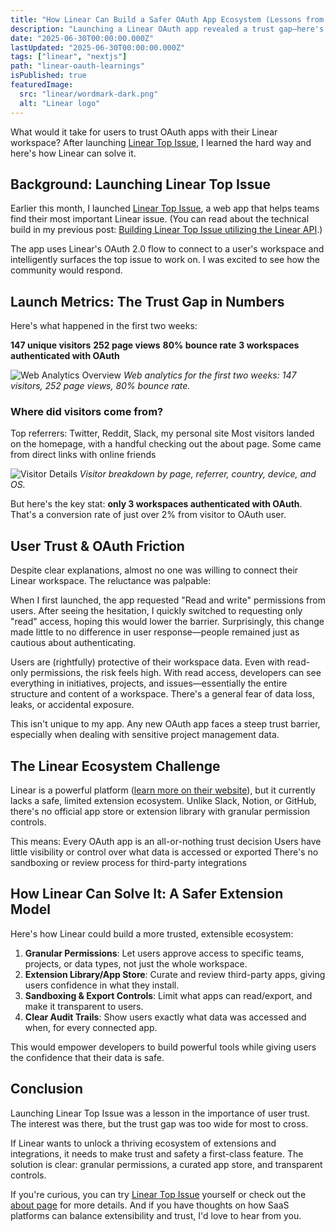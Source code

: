 ```yaml
---
title: "How Linear Can Build a Safer OAuth App Ecosystem (Lessons from Launching Linear Top Issue)"
description: "Launching a Linear OAuth app revealed a trust gap—here's what the data shows, and how Linear can solve it with a safer, more extensible app ecosystem."
date: "2025-06-30T00:00:00.000Z"
lastUpdated: "2025-06-30T00:00:00.000Z"
tags: ["linear", "nextjs"]
path: "linear-oauth-learnings"
isPublished: true
featuredImage:
  src: "linear/wordmark-dark.png"
  alt: "Linear logo"
---
```


What would it take for users to trust OAuth apps with their Linear workspace? After launching [Linear Top Issue](https://www.linear-top-issue.app), I learned the hard way and here's how Linear can solve it.

## Background: Launching Linear Top Issue

Earlier this month, I launched [Linear Top Issue](https://www.linear-top-issue.app), a web app that helps teams find their most important Linear issue. (You can read about the technical build in my previous post: [Building Linear Top Issue utilizing the Linear API](/linear-top-issue-app/).)

The app uses Linear's OAuth 2.0 flow to connect to a user's workspace and intelligently surfaces the top issue to work on. I was excited to see how the community would respond.

## Launch Metrics: The Trust Gap in Numbers

Here's what happened in the first two weeks:

**147 unique visitors**
**252 page views**
**80% bounce rate**
**3 workspaces authenticated with OAuth**

![Web Analytics Overview](/images/linear-top-issue-analytics-1.jpg)
_Web analytics for the first two weeks: 147 visitors, 252 page views, 80% bounce rate._

### Where did visitors come from?

Top referrers: Twitter, Reddit, Slack, my personal site
Most visitors landed on the homepage, with a handful checking out the about page. Some came from direct links with online friends

![Visitor Details](/images/linear-top-issue-analytics-2.jpg)
_Visitor breakdown by page, referrer, country, device, and OS._

But here's the key stat: **only 3 workspaces authenticated with OAuth**. That's a conversion rate of just over 2% from visitor to OAuth user.

## User Trust & OAuth Friction

Despite clear explanations, almost no one was willing to connect their Linear workspace. The reluctance was palpable:

When I first launched, the app requested "Read and write" permissions from users. After seeing the hesitation, I quickly switched to requesting only "read" access, hoping this would lower the barrier. Surprisingly, this change made little to no difference in user response—people remained just as cautious about authenticating.

Users are (rightfully) protective of their workspace data. Even with read-only permissions, the risk feels high. With read access, developers can see everything in initiatives, projects, and issues—essentially the entire structure and content of a workspace. There's a general fear of data loss, leaks, or accidental exposure.

This isn't unique to my app. Any new OAuth app faces a steep trust barrier, especially when dealing with sensitive project management data.

## The Linear Ecosystem Challenge

Linear is a powerful platform ([learn more on their website](https://www.linear.app)), but it currently lacks a safe, limited extension ecosystem. Unlike Slack, Notion, or GitHub, there's no official app store or extension library with granular permission controls.

This means:
Every OAuth app is an all-or-nothing trust decision
Users have little visibility or control over what data is accessed or exported
There's no sandboxing or review process for third-party integrations

## How Linear Can Solve It: A Safer Extension Model

Here's how Linear could build a more trusted, extensible ecosystem:

1. **Granular Permissions**: Let users approve access to specific teams, projects, or data types, not just the whole workspace.
2. **Extension Library/App Store**: Curate and review third-party apps, giving users confidence in what they install.
3. **Sandboxing & Export Controls**: Limit what apps can read/export, and make it transparent to users.
4. **Clear Audit Trails**: Show users exactly what data was accessed and when, for every connected app.

This would empower developers to build powerful tools while giving users the confidence that their data is safe.

## Conclusion

Launching Linear Top Issue was a lesson in the importance of user trust. The interest was there, but the trust gap was too wide for most to cross.

If Linear wants to unlock a thriving ecosystem of extensions and integrations, it needs to make trust and safety a first-class feature. The solution is clear: granular permissions, a curated app store, and transparent controls.

If you're curious, you can try [Linear Top Issue](https://www.linear-top-issue.app) yourself or check out the [about page](https://www.linear-top-issue.app/about) for more details. And if you have thoughts on how SaaS platforms can balance extensibility and trust, I'd love to hear from you.

